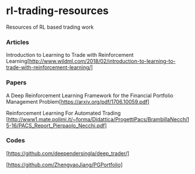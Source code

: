 # rl-trading-resources
Resources of RL based trading work

### Articles

Introduction to Learning to Trade with Reinforcement Learning[http://www.wildml.com/2018/02/introduction-to-learning-to-trade-with-reinforcement-learning/]

### Papers

A Deep Reinforcement Learning Framework for the Financial Portfolio Management Problem[https://arxiv.org/pdf/1706.10059.pdf]

Reinforcement Learning For Automated Trading [http://www1.mate.polimi.it/~forma/Didattica/ProgettiPacs/BrambillaNecchi15-16/PACS_Report_Pierpaolo_Necchi.pdf]

### Codes

[https://github.com/deependersingla/deep_trader/]

[https://github.com/ZhengyaoJiang/PGPortfolio]
